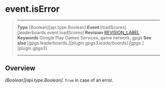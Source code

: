 # event.isError

> --------------------- ------------------------------------------------------------------------------------------
> __Type__              [Boolean][api.type.Boolean]
> __Event__             [loadScores][leaderboards.event.loadScores]
> __Revision__          [REVISION_LABEL](REVISION_URL)
> __Keywords__          Google Play Games Services, game network, gpgs
> __See also__          [gpgs.leaderboards.*][plugin.gpgs3.leaderboards]
>                       [gpgs.*][plugin.gpgs3]
> --------------------- ------------------------------------------------------------------------------------------

## Overview

_[Boolean][api.type.Boolean]._ `true` in case of an error.